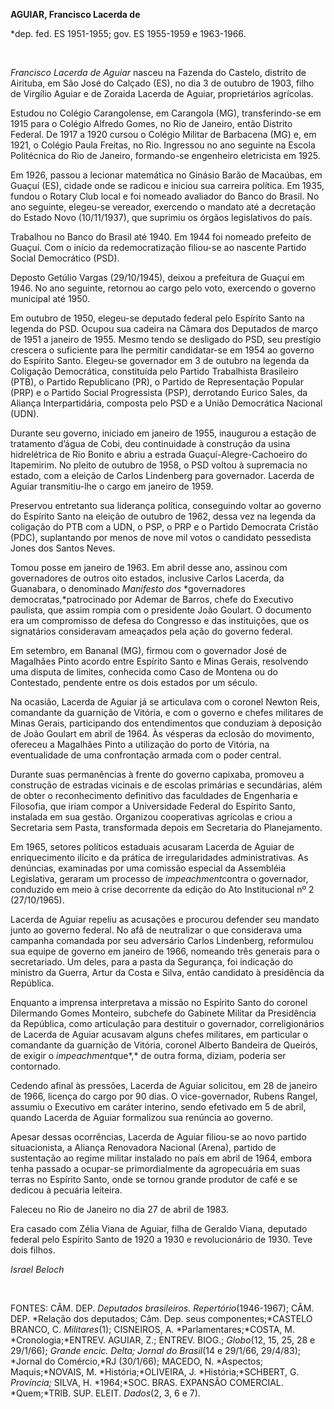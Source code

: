 **AGUIAR, Francisco Lacerda de**

\*dep. fed. ES 1951-1955; gov. ES 1955-1959 e 1963-1966.

 

*Francisco Lacerda de Aguiar* nasceu na Fazenda do Castelo, distrito de
Airituba, em São José do Calçado (ES), no dia 3 de outubro de 1903,
filho de Virgílio Aguiar e de Zoraida Lacerda de Aguiar, proprietários
agrícolas.

Estudou no Colégio Carangolense, em Carangola (MG), transferindo-se em
1915 para o Colégio Alfredo Gomes, no Rio de Janeiro, então Distrito
Federal. De 1917 a 1920 cursou o Colégio Militar de Barbacena (MG) e, em
1921, o Colégio Paula Freitas, no Rio. Ingressou no ano seguinte na
Escola Politécnica do Rio de Janeiro, formando-se engenheiro eletricista
em 1925.

Em 1926, passou a lecionar matemática no Ginásio Barão de Macaúbas, em
Guaçuí (ES), cidade onde se radicou e iniciou sua carreira política. Em
1935, fundou o Rotary Club local e foi nomeado avaliador do Banco do
Brasil. No ano seguinte, elegeu-se vereador, exercendo o mandato até a
decretação do Estado Novo (10/11/1937), que suprimiu os órgãos
legislativos do país.

Trabalhou no Banco do Brasil até 1940. Em 1944 foi nomeado prefeito de
Guaçuí. Com o início da redemocratização filiou-se ao nascente Partido
Social Democrático (PSD).

Deposto Getúlio Vargas (29/10/1945), deixou a prefeitura de Guaçuí em
1946. No ano seguinte, retornou ao cargo pelo voto, exercendo o governo
municipal até 1950.

Em outubro de 1950, elegeu-se deputado federal pelo Espírito Santo na
legenda do PSD. Ocupou sua cadeira na Câmara dos Deputados de março de
1951 a janeiro de 1955. Mesmo tendo se desligado do PSD, seu prestígio
crescera o suficiente para lhe permitir candidatar-se em 1954 ao governo
do Espírito Santo. Elegeu-se governador em 3 de outubro na legenda da
Coligação Democrática, constituída pelo Partido Trabalhista Brasileiro
(PTB), o Partido Republicano (PR), o Partido de Representação Popular
(PRP) e o Partido Social Progressista (PSP), derrotando Eurico Sales, da
Aliança Interpartidária, composta pelo PSD e a União Democrática
Nacional (UDN).

Durante seu governo, iniciado em janeiro de 1955, inaugurou a estação de
tratamento d’água de Cobi, deu continuidade à construção da usina
hidrelétrica de Rio Bonito e abriu a estrada Guaçuí-Alegre-Cachoeiro do
Itapemirim. No pleito de outubro de 1958, o PSD voltou à supremacia no
estado, com a eleição de Carlos Lindenberg para governador. Lacerda de
Aguiar transmitiu-lhe o cargo em janeiro de 1959.

Preservou entretanto sua liderança política, conseguindo voltar ao
governo do Espírito Santo na eleição de outubro de 1962, dessa vez na
legenda da coligação do PTB com a UDN, o PSP, o PRP e o Partido
Democrata Cristão (PDC), suplantando por menos de nove mil votos o
candidato pessedista Jones dos Santos Neves.

Tomou posse em janeiro de 1963. Em abril desse ano, assinou com
governadores de outros oito estados, inclusive Carlos Lacerda, da
Guanabara, o denominado *Manifesto dos* *governadores
democratas,*patrocinado por Ademar de Barros, chefe do Executivo
paulista, que assim rompia com o presidente João Goulart. O documento
era um compromisso de defesa do Congresso e das instituições, que os
signatários consideravam ameaçados pela ação do governo federal.

Em setembro, em Bananal (MG), firmou com o governador José de Magalhães
Pinto acordo entre Espírito Santo e Minas Gerais, resolvendo uma disputa
de limites, conhecida como Caso de Montena ou do Contestado, pendente
entre os dois estados por um século.

Na ocasião, Lacerda de Aguiar já se articulava com o coronel Newton
Reis, comandante da guarnição de Vitória, e com o governo e chefes
militares de Minas Gerais, participando dos entendimentos que conduziam
à deposição de João Goulart em abril de 1964. Às vésperas da eclosão do
movimento, ofereceu a Magalhães Pinto a utilização do porto de Vitória,
na eventualidade de uma confrontação armada com o poder central.

Durante suas permanências à frente do governo capixaba, promoveu a
construção de estradas vicinais e de escolas primárias e secundárias,
além de obter o reconhecimento definitivo das faculdades de Engenharia e
Filosofia, que iriam compor a Universidade Federal do Espírito Santo,
instalada em sua gestão. Organizou cooperativas agrícolas e criou a
Secretaria sem Pasta, transformada depois em Secretaria do Planejamento.

Em 1965, setores políticos estaduais acusaram Lacerda de Aguiar de
enriquecimento ilícito e da prática de irregularidades administrativas.
As denúncias, examinadas por uma comissão especial da Assembléia
Legislativa, geraram um processo de *impeachment*contra o governador,
conduzido em meio à crise decorrente da edição do Ato Institucional nº 2
(27/10/1965).

Lacerda de Aguiar repeliu as acusações e procurou defender seu mandato
junto ao governo federal. No afã de neutralizar o que considerava uma
campanha comandada por seu adversário Carlos Lindenberg, reformulou sua
equipe de governo em janeiro de 1966, nomeando três generais para o
secretariado. Um deles, para a pasta da Segurança, foi indicação do
ministro da Guerra, Artur da Costa e Silva, então candidato à
presidência da República.

Enquanto a imprensa interpretava a missão no Espírito Santo do coronel
Dilermando Gomes Monteiro, subchefe do Gabinete Militar da Presidência
da República, como articulação para destituir o governador,
correligionários de Lacerda de Aguiar acusavam alguns chefes militares,
em particular o comandante da guarnição de Vitória, coronel Alberto
Bandeira de Queirós, de exigir o *impeachment*que*,* de outra forma,
diziam, poderia ser contornado.

Cedendo afinal às pressões, Lacerda de Aguiar solicitou, em 28 de
janeiro de 1966, licença do cargo por 90 dias. O vice-governador, Rubens
Rangel, assumiu o Executivo em caráter interino, sendo efetivado em 5 de
abril, quando Lacerda de Aguiar formalizou sua renúncia ao governo.

Apesar dessas ocorrências, Lacerda de Aguiar filiou-se ao novo partido
situacionista, a Aliança Renovadora Nacional (Arena), partido de
sustentação ao regime militar instalado no país em abril de 1964, embora
tenha passado a ocupar-se primordialmente da agropecuária em suas terras
no Espírito Santo, onde se tornou grande produtor de café e se dedicou à
pecuária leiteira.

Faleceu no Rio de Janeiro no dia 27 de abril de 1983.

Era casado com Zélia Viana de Aguiar, filha de Geraldo Viana, deputado
federal pelo Espírito Santo de 1920 a 1930 e revolucionário de 1930.
Teve dois filhos.

*Israel Beloch*

 

FONTES: CÂM. DEP. *Deputados brasileiros. Repertório*(1946-1967); CÂM.
DEP. *Relação dos deputados; Câm. Dep. seus componentes;*CASTELO BRANCO,
C. *Militares*(1); CISNEIROS, A. *Parlamentares;*COSTA, M.
*Cronologia;*ENTREV. AGUIAR, Z.; ENTREV. BIOG.; *Globo*(12, 15, 25, 28 e
29/1/66); *Grande encic. Delta; Jornal do Brasil*(14 e 29/1/66,
29/4/83); *Jornal do Comércio,*RJ (30/1/66); MACEDO, N. *Aspectos;
Maquis;*NOVAIS, M. *História;*OLIVEIRA, J. *História;*SCHBERT, G.
*Província;* SILVA, H. *1964;*SOC. BRAS. EXPANSÃO COMERCIAL.
*Quem;*TRIB. SUP. ELEIT. *Dados*(2, 3, 6 e 7).

 

